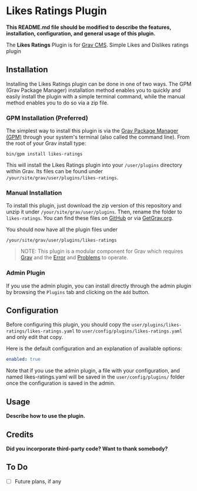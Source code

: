 # Likes Ratings Plugin

**This README.md file should be modified to describe the features, installation, configuration, and general usage of this plugin.**

The **Likes Ratings** Plugin is for [Grav CMS](http://github.com/getgrav/grav). Simple Likes and Dislikes ratings plugin

## Installation

Installing the Likes Ratings plugin can be done in one of two ways. The GPM (Grav Package Manager) installation method enables you to quickly and easily install the plugin with a simple terminal command, while the manual method enables you to do so via a zip file.

### GPM Installation (Preferred)

The simplest way to install this plugin is via the [Grav Package Manager (GPM)](http://learn.getgrav.org/advanced/grav-gpm) through your system's terminal (also called the command line).  From the root of your Grav install type:

    bin/gpm install likes-ratings

This will install the Likes Ratings plugin into your `/user/plugins` directory within Grav. Its files can be found under `/your/site/grav/user/plugins/likes-ratings`.

### Manual Installation

To install this plugin, just download the zip version of this repository and unzip it under `/your/site/grav/user/plugins`. Then, rename the folder to `likes-ratings`. You can find these files on [GitHub](https://github.com/trilbymedia/grav-plugin-likes-ratings) or via [GetGrav.org](http://getgrav.org/downloads/plugins#extras).

You should now have all the plugin files under

    /your/site/grav/user/plugins/likes-ratings
	
> NOTE: This plugin is a modular component for Grav which requires [Grav](http://github.com/getgrav/grav) and the [Error](https://github.com/getgrav/grav-plugin-error) and [Problems](https://github.com/getgrav/grav-plugin-problems) to operate.

### Admin Plugin

If you use the admin plugin, you can install directly through the admin plugin by browsing the `Plugins` tab and clicking on the `Add` button.

## Configuration

Before configuring this plugin, you should copy the `user/plugins/likes-ratings/likes-ratings.yaml` to `user/config/plugins/likes-ratings.yaml` and only edit that copy.

Here is the default configuration and an explanation of available options:

```yaml
enabled: true
```

Note that if you use the admin plugin, a file with your configuration, and named likes-ratings.yaml will be saved in the `user/config/plugins/` folder once the configuration is saved in the admin.

## Usage

**Describe how to use the plugin.**

## Credits

**Did you incorporate third-party code? Want to thank somebody?**

## To Do

- [ ] Future plans, if any

